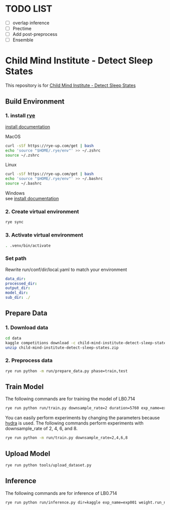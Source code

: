 # TODO LIST
- [ ] overlap inference
- [ ] Prectime 
- [ ] Add post-preprocess
- [ ] Ensemble

# Child Mind Institute - Detect Sleep States

This repository is for [Child Mind Institute - Detect Sleep States](https://www.kaggle.com/competitions/child-mind-institute-detect-sleep-states/overview)

## Build Environment
### 1. install [rye](https://github.com/mitsuhiko/rye)

[install documentation](https://rye-up.com/guide/installation/#installing-rye)

MacOS
```zsh
curl -sSf https://rye-up.com/get | bash
echo 'source "$HOME/.rye/env"' >> ~/.zshrc
source ~/.zshrc
```

Linux
```bash
curl -sSf https://rye-up.com/get | bash
echo 'source "$HOME/.rye/env"' >> ~/.bashrc
source ~/.bashrc
```

Windows  
see [install documentation](https://rye-up.com/guide/installation/)

### 2. Create virtual environment

```bash
rye sync
```

### 3. Activate virtual environment

```bash
. .venv/bin/activate
```

### Set path
Rewrite run/conf/dir/local.yaml to match your environment

```yaml
data_dir: 
processed_dir: 
output_dir: 
model_dir: 
sub_dir: ./
```

## Prepare Data

### 1. Download data

```bash
cd data
kaggle competitions download -c child-mind-institute-detect-sleep-states
unzip child-mind-institute-detect-sleep-states.zip
```

### 2. Preprocess data

```bash
rye run python -m run/prepare_data.py phase=train,test
```

## Train Model
The following commands are for training the model of LB0.714
```bash
rye run python run/train.py downsample_rate=2 duration=5760 exp_name=exp001 batch_size=32
```

You can easily perform experiments by changing the parameters because [hydra](https://hydra.cc/docs/intro/) is used.
The following commands perform experiments with downsample_rate of 2, 4, 6, and 8.

```bash
rye run python -m run/train.py downsample_rate=2,4,6,8
```


## Upload Model
```bash
rye run python tools/upload_dataset.py
```

## Inference
The following commands are for inference of LB0.714 
```bash
rye run python run/inference.py dir=kaggle exp_name=exp001 weight.run_name=single downsample_rate=2 duration=5760 model.encoder_weights=null post_process.score_th=0.005 post_process.distance=40 phase=test
```